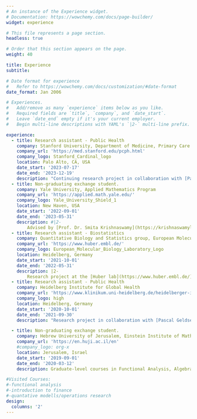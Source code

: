```yaml
---
# An instance of the Experience widget.
# Documentation: https://wowchemy.com/docs/page-builder/
widget: experience

# This file represents a page section.
headless: true

# Order that this section appears on the page.
weight: 40

title: Experience
subtitle:

# Date format for experience
#   Refer to https://wowchemy.com/docs/customization/#date-format
date_format: Jan 2006

# Experiences.
#   Add/remove as many `experience` items below as you like.
#   Required fields are `title`, `company`, and `date_start`.
#   Leave `date_end` empty if it's your current employer.
#   Begin multi-line descriptions with YAML's `|2-` multi-line prefix.

experience:
  - title: Research assistant - Public Health
    company: Stanford University, Department of Medicine, Primary Care and Population Health
    company_url: 'https://med.stanford.edu/pcph.html'
    company_logo: Stanford_Cardinal_logo
    location: Palo Alto, CA, USA
    date_start: '2023-07-17'
    date_end: '2023-12-19'
    description: "Continuing research project in collaboration with [Pascal Geldsetzer](https://profiles.stanford.edu/pascal-geldsetzer). We are analysing the health disparities attributable to particulate matter exposure between different socio-demographic groups in the United States."
  - title: Non-graduating exchange student.
    company: Yale University, Applied Mathematics Program
    company_url: 'https://applied.math.yale.edu/'
    company_logo: Yale_University_Shield_1
    location: New Haven, USA
    date_start: '2022-09-01'
    date_end: '2023-05-31'
    description: #|2-
        Advised by [Prof. Dr. Smita Krishnaswamy](https://krishnaswamylab.org/) , [Prof. Dr. Yuval Kluger](https://medicine.yale.edu/profile/yuval-kluger/)
  - title: Research assistant - Biostatistics
    company: Quantitative Biology and Statistics group, European Molecular Biology Laboratory
    company_url: 'https://www.huber.embl.de/'
    company_logo: European_Molecular_Biology_Laboratory_Logo
    location: Heidelberg, Germany
    date_start: '2021-10-01'
    date_end: '2022-05-31'
    description: |2-
        Research project at the [Huber lab](https://www.huber.embl.de/) at [EMBL](https://www.embl.org/). I am extending a multiple testing procedure ([IHW](https://bioconductor.org/packages/release/bioc/html/IHW.html)) to multi-dimensional input data throught the use of random forests.
  - title: Research assistant - Public Health
    company: Heidelberg Institute for Global Health
    company_url: 'https://www.klinikum.uni-heidelberg.de/heidelberger-institut-fuer-global-health/'
    company_logo: high
    location: Heidelberg, Germany
    date_start: '2020-10-01'
    date_end: '2021-09-30'
    description: "Research project in collaboration with [Pascal Geldsetzer](https://profiles.stanford.edu/pascal-geldsetzer). We are analysing the health disparities attributable to particulate matter exposure between different socio-demographic groups in the United States."

  - title: Non-graduating exchange student.
    company: Hebrew University of Jerusalem, Einstein Institute of Mathematics
    company_url: 'https://en.huji.ac.il/en'
    #company_logo: org-x
    location: Jerusalem, Israel
    date_start: '2019-09-01'
    date_end: '2020-03-12'
    description: Graduate-level courses in Functional Analysis, Algebraic Combinatorics, and Quantitative Models.

#Visited Courses:
#-functional analysis
#-introduction to finance
#-quantative modells/operations research
design:
  columns: '2'
---
```

